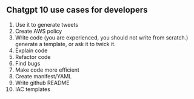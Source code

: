 ## Chatgpt 10 use cases for developers

1. Use it to generate tweets
2. Create AWS policy
3. Write code (you are experienced, you should not write from scratch.) generate a template, or ask it to twick it. 
4. Explain code
5. Refactor code
6. Find bugs
7. Make code more efficient
8. Create manifest/YAML
9. Write github README
10. IAC templates

